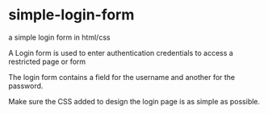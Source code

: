 # simple-login-form

a simple login form in html/css

A Login form is used to enter authentication credentials to access a restricted page or form

The login form contains a field for the username and another for the password.

 Make sure the CSS added to design the login page is as simple as possible.
